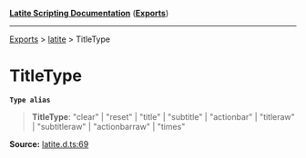 [**Latite Scripting Documentation**](../../README.md) ([**Exports**](../../exports.md))

---

[Exports](../../exports.md) > [latite](../index.md) > TitleType

# TitleType

**`Type alias`**

> **TitleType**: "clear" \| "reset" \| "title" \| "subtitle" \| "actionbar" \| "titleraw" \| "subtitleraw" \| "actionbarraw" \| "times"

**Source:** [latite.d.ts:69](https://github.com/LatiteScripting/latitescripting.github.io/blob/35e18e6/definitions/latite.d.ts#L69)
